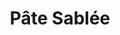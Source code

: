 ---
layout: recette
categories: [recettes]
hidden: true
lang: fr
title: Pâte Sablée
type: boulangerie
ingredients: 
  - nom: farine blanche
    qte: 200
    unite: gr
  - nom: beurre
    qte: 140
    unite: gr
  - nom: sucre
    qte: 50
    unite: gr
  - nom: sel
    qte: 3
    unite: gr
  - nom: eau froide
    qte: 37
    unite: mL
  - nom: jus de citron
    qte: 3
    unite: mL
preconditions:
  - Mélanger l'eau et le jus de citron, réserver au frais
  - Le beurre doit être froid
etapes:
  - label: Préparation
    details:
      - Dans un saladier verser la farine, le sucre et le sel
      - Couper le beurre en petits dés
      - Ajouter le beurre sur la farine
      - Écraser les dés de beurre du bout des doigts
      - Frotter la pâte entre les mains jusqu'à l'obtention de petits bouts
      - Ajouter l'eau froide et le jus de citron
      - Former une boule
      - Sur le plan de travail, fraiser la boule une/deux fois
      - Former une boule et l'applatir un peu
      - Laisser reposer minimum 30 minutes au frigo
cuissonMinutes: 30
notes:
  - Ne pas trop travailler la pâte sinon elle va durcir a la cuisson
  - Fraiser une nouvelle fois la pâte si elle est trop friable
  - label: Gestes
    link: https://www.youtube.com/watch?v=6x3OldldC_g
variantes:
  - label: Avec de la poudre d'amandes
    todo: true
  - label: Avec des graines de pavot
    todo: true
---